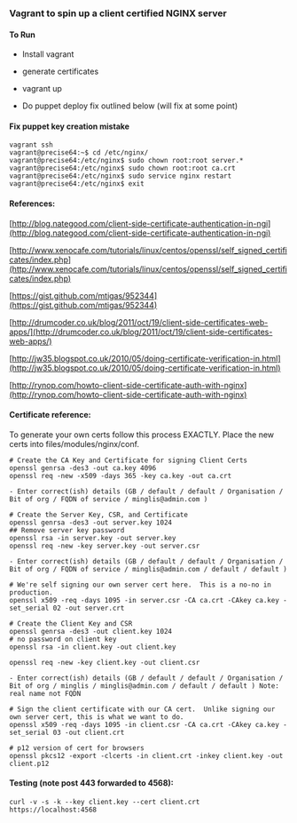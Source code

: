### Vagrant to spin up a client certified NGINX server


#### To Run

- Install vagrant

- generate certificates

- vagrant up

- Do puppet deploy fix outlined below (will fix at some point)

#### Fix puppet key creation mistake
	vagrant ssh
	vagrant@precise64:~$ cd /etc/nginx/
	vagrant@precise64:/etc/nginx$ sudo chown root:root server.*
	vagrant@precise64:/etc/nginx$ sudo chown root:root ca.crt  
	vagrant@precise64:/etc/nginx$ sudo service nginx restart
	vagrant@precise64:/etc/nginx$ exit

#### References:
[http://blog.nategood.com/client-side-certificate-authentication-in-ngi](http://blog.nategood.com/client-side-certificate-authentication-in-ngi)

[http://www.xenocafe.com/tutorials/linux/centos/openssl/self_signed_certificates/index.php](http://www.xenocafe.com/tutorials/linux/centos/openssl/self_signed_certificates/index.php)

[https://gist.github.com/mtigas/952344](https://gist.github.com/mtigas/952344)

[http://drumcoder.co.uk/blog/2011/oct/19/client-side-certificates-web-apps/](http://drumcoder.co.uk/blog/2011/oct/19/client-side-certificates-web-apps/)

[http://jw35.blogspot.co.uk/2010/05/doing-certificate-verification-in.html](http://jw35.blogspot.co.uk/2010/05/doing-certificate-verification-in.html)

[http://rynop.com/howto-client-side-certificate-auth-with-nginx](http://rynop.com/howto-client-side-certificate-auth-with-nginx)

#### Certificate reference:

To generate your own certs follow this process EXACTLY. Place the new certs into files/modules/nginx/conf.

	# Create the CA Key and Certificate for signing Client Certs
	openssl genrsa -des3 -out ca.key 4096
	openssl req -new -x509 -days 365 -key ca.key -out ca.crt

	- Enter correct(ish) details (GB / default / default / Organisation / Bit of org / FQDN of service / minglis@admin.com )

	# Create the Server Key, CSR, and Certificate
	openssl genrsa -des3 -out server.key 1024
	## Remove server key password
	openssl rsa -in server.key -out server.key 
	openssl req -new -key server.key -out server.csr

	- Enter correct(ish) details (GB / default / default / Organisation / Bit of org / FQDN of service / minglis@admin.com / default / default )

	# We're self signing our own server cert here.  This is a no-no in production.
	openssl x509 -req -days 1095 -in server.csr -CA ca.crt -CAkey ca.key -set_serial 02 -out server.crt

	# Create the Client Key and CSR
	openssl genrsa -des3 -out client.key 1024
	# no password on client key
	openssl rsa -in client.key -out client.key 

	openssl req -new -key client.key -out client.csr

	- Enter correct(ish) details (GB / default / default / Organisation / Bit of org / minglis / minglis@admin.com / default / default ) Note: real name not FQDN

	# Sign the client certificate with our CA cert.  Unlike signing our own server cert, this is what we want to do.
	openssl x509 -req -days 1095 -in client.csr -CA ca.crt -CAkey ca.key -set_serial 03 -out client.crt

	# p12 version of cert for browsers
	openssl pkcs12 -export -clcerts -in client.crt -inkey client.key -out client.p12


#### Testing (note post 443 forwarded to 4568):
	curl -v -s -k --key client.key --cert client.crt https://localhost:4568 